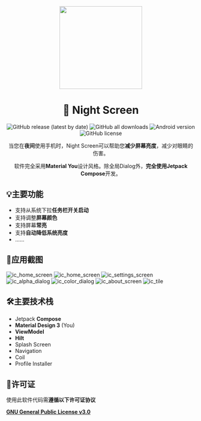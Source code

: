 <div align="center">
    <div>
        <img src="image/icon.svg" style="height: 220px"/>
    </div>
    <h1>🌙 Night Screen</h1>
    <p>
        <a href="https://github.com/SkyD666/NightScreen/releases/latest" style="text-decoration:none">
            <img src="https://img.shields.io/github/v/release/SkyD666/NightScreen?display_name=release" alt="GitHub release (latest by date)"/>
        </a>
        <a href="https://github.com/SkyD666/NightScreen/releases/latest" style="text-decoration:none" >
            <img src="https://img.shields.io/github/downloads/SkyD666/NightScreen/total" alt="GitHub all downloads"/>
        </a>
        <a href="https://img.shields.io/badge/Android-7.0%2B-brightgreen" style="text-decoration:none" >
            <img src="https://img.shields.io/badge/Android-7.0%2B-brightgreen" alt="Android version"/>
        </a>
        <a href="https://github.com/SkyD666/Imomoe/blob/master/LICENSE" style="text-decoration:none" >
            <img src="https://img.shields.io/github/license/SkyD666/NightScreen" alt="GitHub license"/>
        </a>
	</p>
    <p>
        当您在<b>夜间</b>使用手机时，Night Screen可以帮助您<b>减少屏幕亮度</b>，减少对眼睛的伤害。
    </p>
    <p>
        软件完全采用<b>Material You</b>设计风格。除全局Dialog外，<b>完全使用Jetpack Compose</b>开发。
    </p>
</div>

## 💡主要功能

- 支持从系统下拉**任务栏开关启动**
- 支持调整**屏幕颜色**
- 支持屏幕**常亮**
- 支持**自动降低系统亮度**
- ……

## 📸应用截图

![ic_home_screen](image/screenshot/ic_home_screen.jpg) ![ic_home_screen](image/screenshot/ic_nignt_screen_dialog.jpg)
![ic_settings_screen](image/screenshot/ic_settings_screen.jpg) ![ic_alpha_dialog](image/screenshot/ic_alpha_dialog.jpg)
![ic_color_dialog](image/screenshot/ic_color_dialog.jpg) ![ic_about_screen](image/screenshot/ic_about_screen.jpg)
![ic_tile](image/screenshot/ic_tile.png)

## 🛠主要技术栈

- Jetpack **Compose**
- **Material Design 3** (You)
- **ViewModel**
- **Hilt**
- Splash Screen
- Navigation
- Coil
- Profile Installer

## 📃许可证

使用此软件代码需**遵循以下许可证协议**

[**GNU General Public License v3.0**](LICENSE)